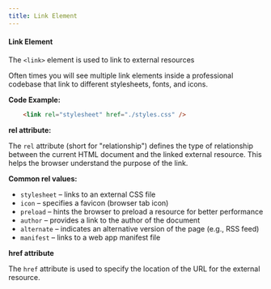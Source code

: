 ```yaml
---
title: Link Element
---
```


#### Link Element

The `<link>` element is used to link to external resources

Often times you will see multiple link elements inside a professional codebase that link to different stylesheets, fonts, and icons.

**Code Example:**

```html
    <link rel="stylesheet" href="./styles.css" />
```

**rel attribute:**

The `rel` attribute (short for "relationship") defines the type of relationship between the current HTML document and the linked external resource. This helps the browser understand the purpose of the link.

**Common rel values:**

- `stylesheet` – links to an external CSS file
- `icon` – specifies a favicon (browser tab icon)
- `preload` – hints the browser to preload a resource for better performance
- `author` – provides a link to the author of the document
- `alternate` – indicates an alternative version of the page (e.g., RSS feed)
- `manifest` – links to a web app manifest file

**href attribute**

The `href` attribute is used to specify the location of the URL for the external resource.